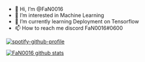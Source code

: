 - 👋 Hi, I’m @FaN0016
- 👀 I’m interested in Machine Learning
- 🌱 I’m currently learning Deployment on Tensorflow
- 📫 How to reach me discord FaN0016#0600

[![spotify-github-profile](https://spotify-github-profile.vercel.app/api/view?uid=31ymsqvaubqnq25xpszs7zasmxcq&cover_image=true&theme=novatorem&bar_color=000000&bar_color_cover=true)](https://spotify-github-profile.vercel.app/api/view?uid=31ymsqvaubqnq25xpszs7zasmxcq&redirect=true)

[![FaN0016 github stats](https://github-readme-stats.vercel.app/api?username=FaN0016&include_all_commits=true&count_private=true&show_icons=true&line_height=20&title_color=FFFFFF&icon_color=FFFFFF&text_color=FFFFFF&bg_color=0D1117)](https://github.com/anuraghazra/github-readme-stats)

<!---
FaN0016/FaN0016 is a ✨ special ✨ repository because its `README.md` (this file) appears on your GitHub profile.
You can click the Preview link to take a look at your changes.
--->

